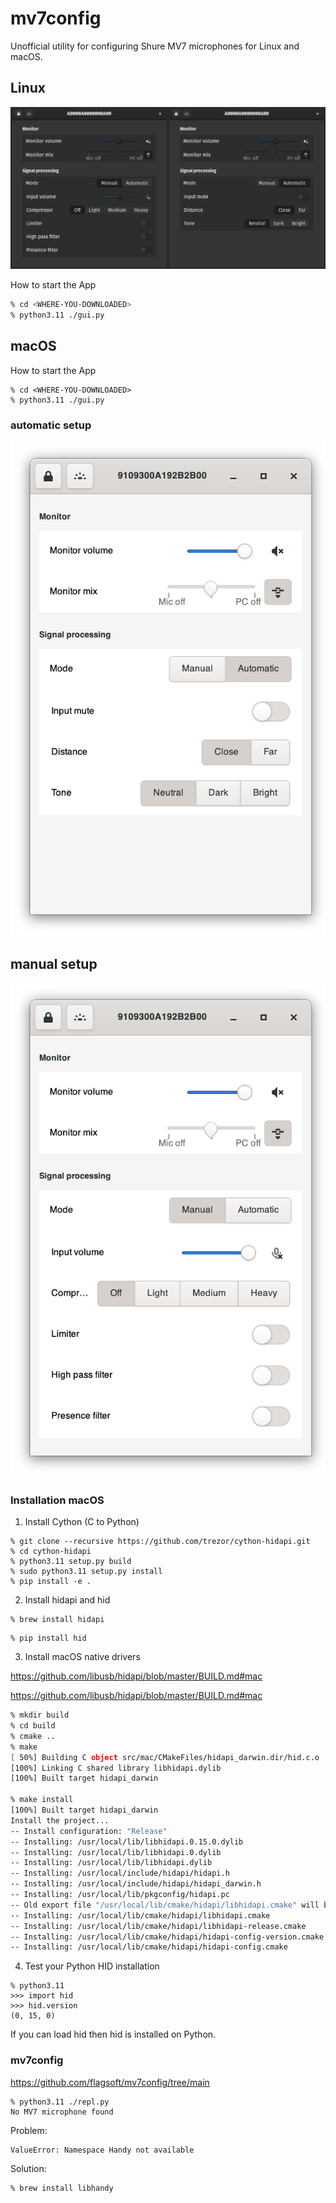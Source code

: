 # mv7config

Unofficial utility for configuring Shure MV7 microphones for Linux and macOS.


## Linux
![Screenshot of the configuration panel](res/screenshot.png)

How to start the App

```bash
% cd <WHERE-YOU-DOWNLOADED>
% python3.11 ./gui.py
```

## macOS

How to start the App

```
% cd <WHERE-YOU-DOWNLOADED>
% python3.11 ./gui.py
```

### automatic setup
![Screenshot of the configuration panel](res/screenshot-macos--automatic.png)

## manual setup
![Screenshot of the configuration panel](res/screenshot-macos--manual.png)




### Installation macOS

1. Install Cython (C to Python)
```
% git clone --recursive https://github.com/trezor/cython-hidapi.git
% cd cython-hidapi
% python3.11 setup.py build
% sudo python3.11 setup.py install
% pip install -e .
```

2. Install hidapi and hid

```
% brew install hidapi
```

```
% pip install hid
```


3. Install macOS native drivers

https://github.com/libusb/hidapi/blob/master/BUILD.md#mac

https://github.com/libusb/hidapi/blob/master/BUILD.md#mac

```bash
% mkdir build
% cd build
% cmake ..
% make
[ 50%] Building C object src/mac/CMakeFiles/hidapi_darwin.dir/hid.c.o
[100%] Linking C shared library libhidapi.dylib
[100%] Built target hidapi_darwin

% make install
[100%] Built target hidapi_darwin
Install the project...
-- Install configuration: "Release"
-- Installing: /usr/local/lib/libhidapi.0.15.0.dylib
-- Installing: /usr/local/lib/libhidapi.0.dylib
-- Installing: /usr/local/lib/libhidapi.dylib
-- Installing: /usr/local/include/hidapi/hidapi.h
-- Installing: /usr/local/include/hidapi/hidapi_darwin.h
-- Installing: /usr/local/lib/pkgconfig/hidapi.pc
-- Old export file "/usr/local/lib/cmake/hidapi/libhidapi.cmake" will be replaced.  Removing files [/usr/local/lib/cmake/hidapi/libhidapi-release.cmake].
-- Installing: /usr/local/lib/cmake/hidapi/libhidapi.cmake
-- Installing: /usr/local/lib/cmake/hidapi/libhidapi-release.cmake
-- Installing: /usr/local/lib/cmake/hidapi/hidapi-config-version.cmake
-- Installing: /usr/local/lib/cmake/hidapi/hidapi-config.cmake
```



4. Test your Python HID installation

```
% python3.11
>>> import hid
>>> hid.version
(0, 15, 0)
```

If you can load hid then hid is installed on Python.



### mv7config

https://github.com/flagsoft/mv7config/tree/main

```
% python3.11 ./repl.py
No MV7 microphone found
```

Problem:

```
ValueError: Namespace Handy not available
```

Solution:

```
% brew install libhandy
```




